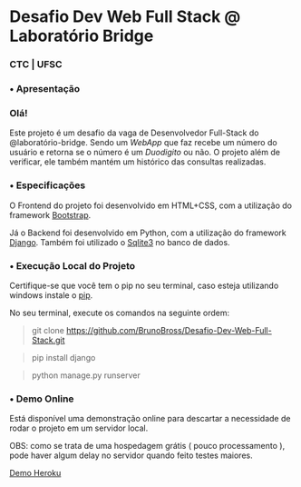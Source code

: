 # Desafio Dev Web Full Stack @ Laboratório Bridge
### CTC | UFSC

### • Apresentação

### Olá!

Este projeto é um desafio da vaga de Desenvolvedor Full-Stack do @laboratório-bridge. Sendo um *WebApp* que faz recebe um número do usuário e retorna se o número é um *Duodigito* ou não. O projeto além de verificar, ele também mantém um histórico das consultas realizadas.

### • Especificações

O Frontend do projeto foi desenvolvido em HTML+CSS, com a utilização do framework [Bootstrap](https://getbootstrap.com/docs/4.0/getting-started/introduction/).

Já o Backend foi desenvolvido em Python, com a utilização do framework [Django](https://www.djangoproject.com/start/overview/). Também foi utilizado o [Sqlite3](https://www.sqlite.org/about.html) no banco de dados.

### • Execução Local do Projeto

Certifique-se que você tem o pip no seu terminal, caso esteja utilizando windows instale o [pip](https://dicasdepython.com.br/resolvido-pip-nao-e-reconhecido-como-um-comando-interno/).

No seu terminal, execute os comandos na seguinte ordem:
> git clone https://github.com/BrunoBross/Desafio-Dev-Web-Full-Stack.git

> pip install django

> python manage.py runserver

### • Demo Online
 
Está disponível uma demonstração online para descartar a necessidade de rodar o projeto em um servidor local.

OBS: como se trata de uma hospedagem grátis ( pouco processamento ), pode haver algum delay no servidor quando feito testes maiores.

[Demo Heroku](https://dev-bridge.herokuapp.com/)
